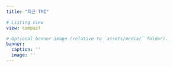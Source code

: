 ```yaml
---
title: "최근 TMI"

# Listing view
view: compact

# Optional banner image (relative to `assets/media/` folder).
banner:
  caption: ''
  image: ''
---
```

